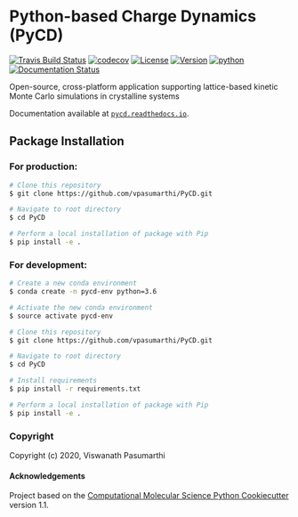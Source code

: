 Python-based Charge Dynamics (PyCD)
===================================
[//]: # (Badges)
[![Travis Build Status](https://travis-ci.com/vpasumarthi/PyCD.svg?branch=master)](https://travis-ci.com/vpasumarthi/PyCD)
[![codecov](https://codecov.io/gh/vpasumarthi/PyCD/branch/master/graph/badge.svg)](https://codecov.io/gh/vpasumarthi/PyCD/branch/master)
[![License](https://img.shields.io/badge/License-MPL%202.0-brightgreen.svg)](https://opensource.org/licenses/MPL-2.0)
[![Version](https://img.shields.io/badge/version-v4.0-blue)](https://github.com/vpasumarthi/PyCD/tree/v4.0)
[![python](https://img.shields.io/badge/python-3.6%20%7C%203.7%20%7C%203.8-blue)](https://github.com/vpasumarthi/PyCD)
[![Documentation Status](https://readthedocs.org/projects/pycd/badge/?version=latest)](https://pycd.readthedocs.io/en/latest/?badge=latest)

Open-source, cross-platform application supporting lattice-based kinetic Monte Carlo simulations in crystalline systems

Documentation available at [`pycd.readthedocs.io`](https://pycd.readthedocs.io/en/latest/).

## Package Installation

### For production:

```bash
# Clone this repository
$ git clone https://github.com/vpasumarthi/PyCD.git

# Navigate to root directory
$ cd PyCD

# Perform a local installation of package with Pip 
$ pip install -e .
```

### For development:

```bash
# Create a new conda environment
$ conda create -n pycd-env python=3.6

# Activate the new conda environment
$ source activate pycd-env

# Clone this repository
$ git clone https://github.com/vpasumarthi/PyCD.git

# Navigate to root directory
$ cd PyCD

# Install requirements
$ pip install -r requirements.txt

# Perform a local installation of package with Pip 
$ pip install -e .
```

### Copyright

Copyright (c) 2020, Viswanath Pasumarthi


#### Acknowledgements
 
Project based on the 
[Computational Molecular Science Python Cookiecutter](https://github.com/molssi/cookiecutter-cms) version 1.1.


